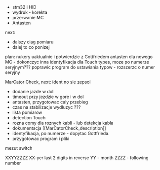- stm32 i HID
- wydruk - korekta
- przerwanie MC
- Antasten

next:
- dalszy ciag pomiaru
- dalej to co ponizej


plan:
nukery uaktualnic i potwierdzic z Gottfriedem
antasten dla nowego MC - dokonczyc
inna identyfikacja dla Touch types, moze po numerze seryjnym???
poprawic program do ustawiania typow - rozszerzc o numer seryjny



MarCator Check, next:
ident no sie zepsol
- dodanie jazde w dol
- timeout przy jezdzie w gore i w dol
- antasten, przygotowac caly przebieg
- czas na stabilizacje wydluzyc ???
- lista pomiarow
- detection Touch
- rozna comy dla roznych kabli - lub detekcja kabla
- dokumentacja [[MarCatorCheck_description]]
- identyfikacja, po numerze - dopytac Gottfrieda.
- przygotowac program i pliki


mezut 
switch

XXYYZZZZ
XX-yer last 2 digits in reverse
YY - month
ZZZZ - following number
